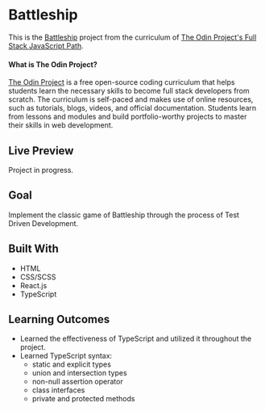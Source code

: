 # Battleship

This is the [Battleship](https://www.theodinproject.com/paths/full-stack-javascript/courses/javascript/lessons/battleship) project from the curriculum of [The Odin Project's Full Stack JavaScript Path](https://www.theodinproject.com/paths/full-stack-javascript/courses/javascript).

#### What is The Odin Project?

[The Odin Project](https://www.theodinproject.com/about) is a free open-source coding curriculum that helps students learn the necessary skills to become full stack developers from scratch. The curriculum is self-paced and makes use of online resources, such as tutorials, blogs, videos, and official documentation. Students learn from lessons and modules and build portfolio-worthy projects to master their skills in web development.

## Live Preview

Project in progress.

## Goal

Implement the classic game of Battleship through the process of Test Driven Development.

## Built With

* HTML
* CSS/SCSS
* React.js
* TypeScript

## Learning Outcomes

* Learned the effectiveness of TypeScript and utilized it throughout the project.
* Learned TypeScript syntax:
  * static and explicit types
  * union and intersection types
  * non-null assertion operator
  * class interfaces
  * private and protected methods
